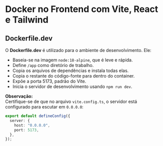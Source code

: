 # Docker no Frontend com Vite, React e Tailwind

## Dockerfile.dev

O **Dockerfile.dev** é utilizado para o ambiente de desenvolvimento. Ele:

- Baseia-se na imagem `node:18-alpine`, que é leve e rápida.
- Define `/app` como diretório de trabalho.
- Copia os arquivos de dependências e instala todas elas.
- Copia o restante do código-fonte para dentro do container.
- Expõe a porta 5173, padrão do Vite.
- Inicia o servidor de desenvolvimento usando `npm run dev`.

**Observação:**  
Certifique-se de que no arquivo `vite.config.ts`, o servidor está configurado para escutar em `0.0.0.0`:

```ts
export default defineConfig({
  server: {
    host: "0.0.0.0",
    port: 5173,
  },
});
```
